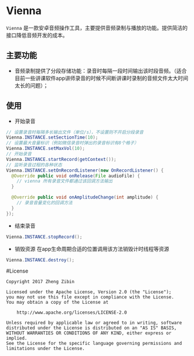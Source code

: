 # Vienna

`Vienna` 是一款安卓音频操作工具，主要提供音频录制与播放的功能。提供简洁的接口降低音频开发的成本。

## 主要功能

* 音频录制提供了分段存储功能：录音时每隔一段时间输出该时段音频。（适合目前一些讲课软件app讲师录音的时候不间断讲课时录制的音频文件太大时间太长的问题）；

## 使用

* 开始录音

```java
// 设置录音时每隔多长输出文件（单位/s），不设置则不开启分段录音
Vienna.INSTANCE.setSectionTime(10);
// 设置最大音量标识（例如微信录音时弹出的录音标识有8个格子）
Vienna.INSTANCE.setMaxVol(10);
// 开始录音
Vienna.INSTANCE.startRecord(getContext());
// 监听录音过程的各种状态
Vienna.INSTANCE.setOnRecordListener(new OnRecordListener() {
  @Override public void onRelease(File audioFile) {
    // vienna 所有录音文件都通过该回调方法输出
  }

  @Override public void onAmplitudeChange(int amplitude) {
    // 录音音量变化的回调方法
  }
});
```

* 结束录音
```java
Vienna.INSTANCE.stopRecord();
```

* 销毁资源 在app生命周期合适的位置调用该方法销毁计时线程等资源
```java
Vienna.INSTANCE.destroy();
```

#License

    Copyright 2017 Zheng Zibin

    Licensed under the Apache License, Version 2.0 (the "License");
    you may not use this file except in compliance with the License.
    You may obtain a copy of the License at

        http://www.apache.org/licenses/LICENSE-2.0

    Unless required by applicable law or agreed to in writing, software
    distributed under the License is distributed on an "AS IS" BASIS,
    WITHOUT WARRANTIES OR CONDITIONS OF ANY KIND, either express or implied.
    See the License for the specific language governing permissions and
    limitations under the License.
